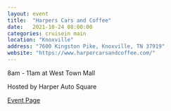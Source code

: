 ```yaml
---
layout: event
title:  "Harpers Cars and Coffee"
date:   2021-10-24 08:00:00
categories: cruisein main
location: "Knoxville"
address: "7600 Kingston Pike, Knoxville, TN 37919"
website: "https://www.harpercarsandcoffee.com/"
---
```


8am - 11am at West Town Mall

Hosted by Harper Auto Square

[Event Page](https://www.harpercarsandcoffee.com/)